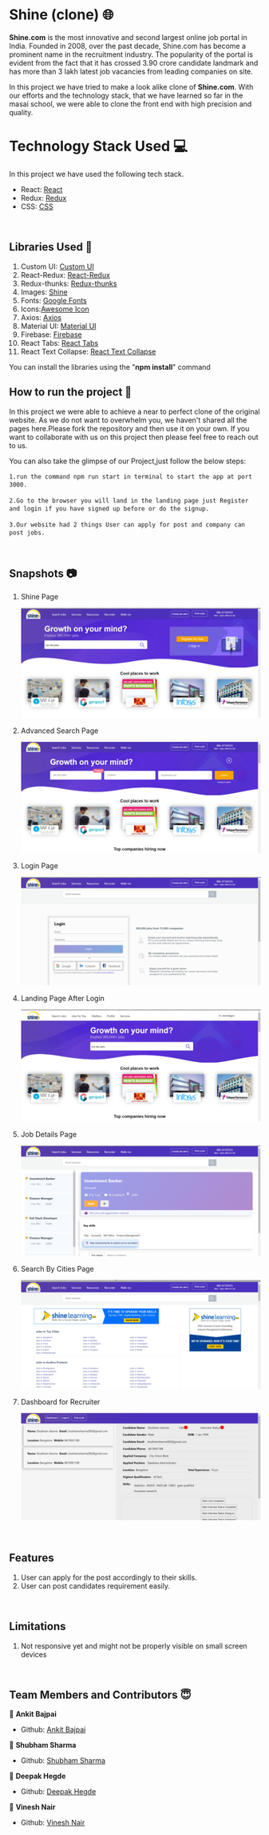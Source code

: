 # Shine (clone) 🌐

**Shine.com** is the most innovative and second largest online job portal in India. Founded in 2008, over the past decade, Shine.com has become a prominent name in the recruitment industry. The popularity of the portal is evident from the fact that it has crossed 3.90 crore candidate landmark and has more than 3 lakh latest job vacancies from leading companies on site.

In this project we have tried to make a look alike clone of **Shine.com**. With our efforts and the technology stack, that we have learned so far in the masai school, we were able to clone the front end with high precision and quality.

# Technology Stack Used 💻

In this project we have used the following tech stack.

- React: [React](https://www.npmjs.com/package/react)
- Redux: [Redux](https://www.npmjs.com/package/redux)
- CSS: [CSS](https://styled-components.com/)

<br>

## Libraries Used 🌟

1. Custom UI: [Custom UI](https://www.npmjs.com/package/@shubhamsharma585/custom-ui-shinemasai)
2. React-Redux: [React-Redux](https://www.npmjs.com/package/react-redux)
3. Redux-thunks: [Redux-thunks](https://www.npmjs.com/package/thunks)
4. Images: [Shine](https://www.shine.com/)
5. Fonts: [Google Fonts](https://fonts.google.com/)
6. Icons:[Awesome Icon](https://www.w3schools.com/icons/fontawesome5_intro.asp)
7. Axios: [Axios](https://www.npmjs.com/package/axios)
8. Material UI: [Material UI](https://material-ui.com/)
9. Firebase: [Firebase](https://firebase.google.com/)
10. React Tabs: [React Tabs](https://www.npmjs.com/package/react-tabs)
11. React Text Collapse: [React Text Collapse](https://www.npmjs.com/package/react-text-collapse)

You can install the libraries using the "**npm install**" command
<br>

## How to run the project 📑

In this project we were able to achieve a near to perfect clone of the original website. As we do not want to overwhelm you, we haven't shared all the pages here.Please fork the repository and then use it on your own. If you want to collaborate with us on this project then please feel free to reach out to us.

You can also take the glimpse of our Project,just follow the below steps:

    1.run the command npm run start in terminal to start the app at port 3000.

    2.Go to the browser you will land in the landing page just Register and login if you have signed up before or do the signup.

    3.Our website had 2 things User can apply for post and company can post jobs.

<br>

## Snapshots 📷

1. Shine Page

   ![shine](https://github.com/Shubhamsharma585/Shine-masai/blob/main/public/Snapshots/landingPage.jpg)

2. Advanced Search Page

   ![shine](https://github.com/Shubhamsharma585/Shine-masai/blob/main/public/Snapshots//advanceSearch.jpg)

3. Login Page

   ![shine](https://github.com/Shubhamsharma585/Shine-masai/blob/main/public/Snapshots//loginPage.jpg)

4. Landing Page After Login

   ![shine](https://github.com/Shubhamsharma585/Shine-masai/blob/main/public/Snapshots//afterLogin.jpg)

5. Job Details Page

   ![shine](https://github.com/Shubhamsharma585/Shine-masai/blob/main/public/Snapshots//jobDetails.jpg)

6. Search By Cities Page

   ![shine](https://github.com/Shubhamsharma585/Shine-masai/blob/main/public/Snapshots//searchByCities.jpg)

7. Dashboard for Recruiter

   ![shine](https://github.com/Shubhamsharma585/Shine-masai/blob/main/public/Snapshots//recuriterDasboard.jpg)

<br>

## Features

1. User can apply for the post accordingly to their skills.
2. User can post candidates requirement easily.

<br>

## Limitations

1. Not responsive yet and might not be properly visible on small screen devices

<br>

## Team Members and Contributors 😇

👤 **Ankit Bajpai**

- Github: [Ankit Bajpai](https://github.com/ankitbajpai1607)

👤 **Shubham Sharma**

- Github: [Shubham Sharma](https://github.com/Shubhamsharma585)

👤 **Deepak Hegde**

- Github: [Deepak Hegde](https://github.com/Dee-Hegde)

👤 **Vinesh Nair**

- Github: [Vinesh Nair](https://github.com/Vinesh3124)
